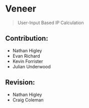 # Veneer
>User-Input Based IP Calculation
## Contribution:
 - Nathan Higley
 - Evan Richard
 - Kevin Forrister
 - Julian Underwood
## Revision:
 - Nathan Higley
 - Craig Coleman
